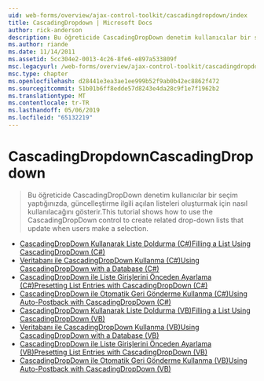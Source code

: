 ```yaml
---
uid: web-forms/overview/ajax-control-toolkit/cascadingdropdown/index
title: CascadingDropdown | Microsoft Docs
author: rick-anderson
description: Bu öğreticide CascadingDropDown denetim kullanıcılar bir seçim yaptığınızda, güncelleştirme ilgili açılan listeleri oluşturmak için nasıl kullanılacağını gösterir.
ms.author: riande
ms.date: 11/14/2011
ms.assetid: 5cc304e2-0013-4c26-8fe6-e897a533809f
msc.legacyurl: /web-forms/overview/ajax-control-toolkit/cascadingdropdown
msc.type: chapter
ms.openlocfilehash: d28441e3ea3ae1ee999b52f9ab0b42ec8862f472
ms.sourcegitcommit: 51b01b6ff8edde57d8243e4da28c9f1e7f1962b2
ms.translationtype: MT
ms.contentlocale: tr-TR
ms.lasthandoff: 05/06/2019
ms.locfileid: "65132219"
---
```

# <a name="cascadingdropdown"></a><span data-ttu-id="886c0-103">CascadingDropdown</span><span class="sxs-lookup"><span data-stu-id="886c0-103">CascadingDropdown</span></span>

> <span data-ttu-id="886c0-104">Bu öğreticide CascadingDropDown denetim kullanıcılar bir seçim yaptığınızda, güncelleştirme ilgili açılan listeleri oluşturmak için nasıl kullanılacağını gösterir.</span><span class="sxs-lookup"><span data-stu-id="886c0-104">This tutorial shows how to use the CascadingDropDown control to create related drop-down lists that update when users make a selection.</span></span>

- [<span data-ttu-id="886c0-105">CascadingDropDown Kullanarak Liste Doldurma (C#)</span><span class="sxs-lookup"><span data-stu-id="886c0-105">Filling a List Using CascadingDropDown (C#)</span></span>](filling-a-list-using-cascadingdropdown-cs.md)
- [<span data-ttu-id="886c0-106">Veritabanı ile CascadingDropDown Kullanma (C#)</span><span class="sxs-lookup"><span data-stu-id="886c0-106">Using CascadingDropDown with a Database (C#)</span></span>](using-cascadingdropdown-with-a-database-cs.md)
- [<span data-ttu-id="886c0-107">CascadingDropDown ile Liste Girişlerini Önceden Ayarlama (C#)</span><span class="sxs-lookup"><span data-stu-id="886c0-107">Presetting List Entries with CascadingDropDown (C#)</span></span>](presetting-list-entries-with-cascadingdropdown-cs.md)
- [<span data-ttu-id="886c0-108">CascadingDropDown ile Otomatik Geri Gönderme Kullanma (C#)</span><span class="sxs-lookup"><span data-stu-id="886c0-108">Using Auto-Postback with CascadingDropDown (C#)</span></span>](using-auto-postback-with-cascadingdropdown-cs.md)
- [<span data-ttu-id="886c0-109">CascadingDropDown Kullanarak Liste Doldurma (VB)</span><span class="sxs-lookup"><span data-stu-id="886c0-109">Filling a List Using CascadingDropDown (VB)</span></span>](filling-a-list-using-cascadingdropdown-vb.md)
- [<span data-ttu-id="886c0-110">Veritabanı ile CascadingDropDown Kullanma (VB)</span><span class="sxs-lookup"><span data-stu-id="886c0-110">Using CascadingDropDown with a Database (VB)</span></span>](using-cascadingdropdown-with-a-database-vb.md)
- [<span data-ttu-id="886c0-111">CascadingDropDown ile Liste Girişlerini Önceden Ayarlama (VB)</span><span class="sxs-lookup"><span data-stu-id="886c0-111">Presetting List Entries with CascadingDropDown (VB)</span></span>](presetting-list-entries-with-cascadingdropdown-vb.md)
- [<span data-ttu-id="886c0-112">CascadingDropDown ile Otomatik Geri Gönderme Kullanma (VB)</span><span class="sxs-lookup"><span data-stu-id="886c0-112">Using Auto-Postback with CascadingDropDown (VB)</span></span>](using-auto-postback-with-cascadingdropdown-vb.md)
